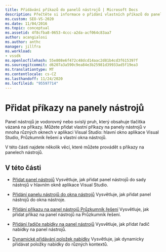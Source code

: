 ```yaml
---
title: Přidávání příkazů do panelů nástrojů | Microsoft Docs
description: Přečtěte si informace o přidání vlastních příkazů do panelů nástrojů ve Windows v aplikaci Visual Studio, včetně hlavního okna, Průzkumník řešení a vlastních oken nástrojů.
ms.custom: SEO-VS-2020
ms.date: 11/04/2016
ms.topic: conceptual
ms.assetid: 4f8cfba8-0653-4ccc-a2da-acf064c83aa7
author: acangialosi
ms.author: anthc
manager: jillfra
ms.workload:
- vssdk
ms.openlocfilehash: 55e808e6f472c48dcd14aac2d81b4cd3f615397f
ms.sourcegitcommit: d6207a3a590c9ea84e3b25981d39933ad5f19ea3
ms.translationtype: MT
ms.contentlocale: cs-CZ
ms.lasthandoff: 11/24/2020
ms.locfileid: "95597714"
---
```

# <a name="add-commands-to-toolbars"></a>Přidat příkazy na panely nástrojů
Panel nástrojů je vodorovný nebo svislý pruh, který obsahuje tlačítka vázaná na příkazy. Můžete přidat vlastní příkazy na panely nástrojů v mnoha různých oknech v aplikaci Visual Studio: hlavní okno aplikace Visual Studio, Průzkumník řešení a vlastní okna nástrojů.

 V této části najdete několik věcí, které můžete provádět s příkazy na panelech nástrojů.

## <a name="in-this-section"></a>V této části
- [Přidat panel nástrojů](../extensibility/adding-a-toolbar.md) Vysvětluje, jak přidat panel nástrojů do sady nástrojů v hlavním okně aplikace Visual Studio.

- [Přidání panelu nástrojů do okna nástrojů](../extensibility/adding-a-toolbar-to-a-tool-window.md) Vysvětluje, jak přidat panel nástrojů do okna nástroje.

- [Přidání příkazu na panel nástrojů Průzkumník řešení](../extensibility/adding-a-command-to-the-solution-explorer-toolbar.md) Vysvětluje, jak přidat příkaz na panel nástrojů na Průzkumník řešení.

- [Přidání řadiče nabídky na panel nástrojů](../extensibility/adding-a-menu-controller-to-a-toolbar.md) Vysvětluje, jak přidat řadič nabídky na panel nástrojů.

- [Dynamické přidávání položek nabídky](../extensibility/dynamically-adding-menu-items.md) Vysvětluje, jak dynamicky přidávat položky nabídky do různých kontextů.
